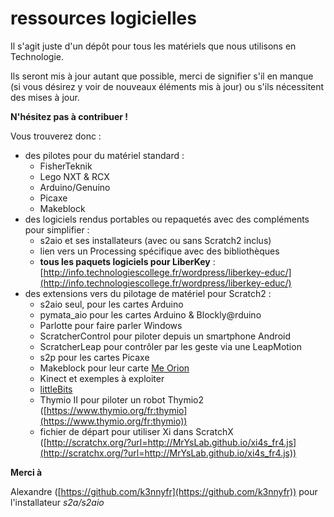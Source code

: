 # ressources logicielles
Il s'agit juste d'un dépôt pour tous les matériels que nous utilisons en Technologie.

Ils seront mis à jour autant que possible, merci de signifier s'il en manque (si vous désirez y voir de nouveaux éléments mis à jour) ou s'ils nécessitent des mises à jour.

**N'hésitez pas à contribuer !**

Vous trouverez donc :
- des pilotes pour du matériel standard :
    - FisherTeknik
    - Lego NXT & RCX
    - Arduino/Genuino
    - Picaxe
    - Makeblock
- des logiciels rendus portables ou repaquetés avec des compléments pour simplifier :
	- s2aio et ses installateurs (avec ou sans Scratch2 inclus)
    - lien vers un Processing spécifique avec des bibliothèques
    - **tous les paquets logiciels pour LiberKey** : [http://info.technologiescollege.fr/wordpress/liberkey-educ/](http://info.technologiescollege.fr/wordpress/liberkey-educ/)
- des extensions vers du pilotage de matériel pour Scratch2 :
	- s2aio seul, pour les cartes Arduino
    - pymata_aio pour les cartes Arduino & Blockly@rduino
    - Parlotte pour faire parler Windows
    - ScratcherControl pour piloter depuis un smartphone Android
    - ScratcherLeap pour contrôler par les geste via une LeapMotion
    - s2p pour les cartes Picaxe
    - Makeblock pour leur carte [Me Orion](http://www.makeblock.cc/me-orion-base-on-arduino-uno/)
    - Kinect et exemples à exploiter
    - [littleBits](http://littlebits.cc/)
    - Thymio II pour piloter un robot Thymio2 ([https://www.thymio.org/fr:thymio](https://www.thymio.org/fr:thymio))
    - fichier de départ pour utiliser Xi dans ScratchX ([http://scratchx.org/?url=http://MrYsLab.github.io/xi4s_fr4.js](http://scratchx.org/?url=http://MrYsLab.github.io/xi4s_fr4.js))

**Merci à**

Alexandre ([https://github.com/k3nnyfr](https://github.com/k3nnyfr)) pour l'installateur _s2a/s2aio_

